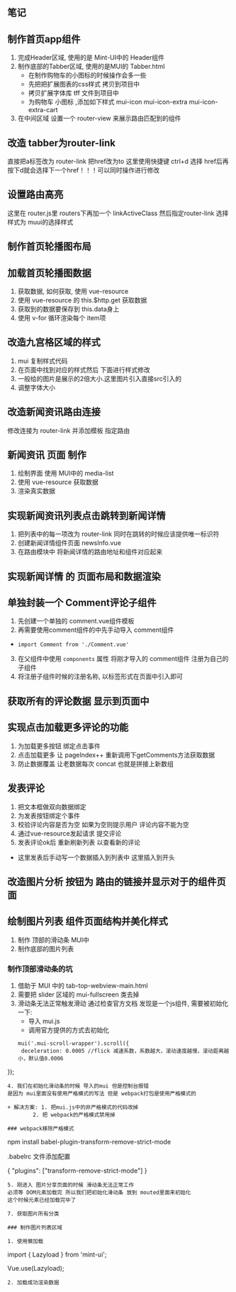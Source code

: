 ## 笔记

## 制作首页app组件
1. 完成Header区域, 使用的是 Mint-UI中的 Header组件
2. 制作底部的Tabber区域, 使用的是MUI的 Tabber.html
    + 在制作购物车的小图标的时候操作会多一些
    + 先把把扩展图表的css样式 拷贝到项目中
    + 拷贝扩展字体库 tff 文件到项目中
    + 为购物车 小图标 ,添加如下样式 mui-icon mui-icon-extra mui-icon-extra-cart
3. 在中间区域 设置一个 router-view 来展示路由匹配到的组件

## 改造 tabber为router-link 
直接把a标签改为 router-link 把href改为to  这里使用快捷键 ctrl+d 选择 href后再按下d就会选择下一个href！！！可以同时操作进行修改
## 设置路由高亮
这里在 router.js里 routers下再加一个 linkActiveClass 然后指定router-link 选择样式为 muui的选择样式

## 制作首页轮播图布局


## 加载首页轮播图数据

1. 获取数据, 如何获取, 使用 vue-resource
2. 使用 vue-resource 的 this.$http.get 获取数据
3. 获取到的数据要保存到 this.data身上
4. 使用 v-for 循环渲染每个 item项

## 改造九宫格区域的样式
1. mui 复制样式代码
2. 在页面中找到对应的样式然后 下面进行样式修改
3. 一般给的图片是展示的2倍大小.这里图片引入直接src引入的
4. 调整字体大小


## 改造新闻资讯路由连接
修改连接为 router-link 并添加模板 指定路由

## 新闻资讯 页面 制作
1. 绘制界面 使用 MUI中的 media-list
2. 使用 vue-resource 获取数据
3. 渲染真实数据 

## 实现新闻资讯列表点击跳转到新闻详情
1. 把列表中的每一项改为 router-link 同时在跳转的时候应该提供唯一标识符
2. 创建新闻详情组件页面 newsInfo.vue
3. 在路由模块中 将新闻详情的路由地址和组件对应起来


## 实现新闻详情 的 页面布局和数据渲染

## 单独封装一个 Comment评论子组件
1. 先创建一个单独的 comment.vue组件模板
2. 再需要使用comment组件的中先手动导入 comment组件
+ `import Comment from './Comment.vue'`
3. 在父组件中使用 `components` 属性 将刚才导入的 comment组件 注册为自己的子组件
4. 将注册子组件时候的注册名称, 以标签形式在页面中引入即可

## 获取所有的评论数据 显示到页面中


## 实现点击加载更多评论的功能
1. 为加载更多按钮 绑定点击事件 
2. 点击加载更多  让 pageIndex++ 重新调用下getComments方法获取数据
3. 防止数据覆盖 让老数据每次 concat 也就是拼接上新数组


## 发表评论
1. 把文本框做双向数据绑定
2. 为发表按钮绑定个事件
3. 校验评论内容是否为空 如果为空则提示用户 评论内容不能为空
4. 通过vue-resource发起请求 提交评论
5. 发表评论ok后 重新刷新列表  以查看新的评论

+ 这里发表后手动写一个数据插入到列表中 这里插入到开头

## 改造图片分析 按钮为 路由的链接并显示对于的组件页面

## 绘制图片列表 组件页面结构并美化样式
1. 制作 顶部的滑动条 MUI中 
2. 制作底部的图片列表

### 制作顶部滑动条的坑
1. 借助于 MUI 中的 tab-top-webview-main.html
2. 需要把 slider 区域的 mui-fullscreen 类去掉
3. 滑动条无法正常触发滑动 通过检查官方文档 发现是一个js组件, 需要被初始化一下:
   + 导入 mui.js
   + 调用官方提供的方式去初始化
   ```
   mui('.mui-scroll-wrapper').scroll({
	deceleration: 0.0005 //flick 减速系数，系数越大，滚动速度越慢，滚动距离越小，默认值0.0006
});
   ```
4. 我们在初始化滑动条的时候 导入的mui 但是控制台报错
是因为 mui里面没有使用严格模式的写法 但是 webpack打包是使用严格模式的

+ 解决方案: 1. 把mui.js中的非严格模式的代码改掉
           2. 把 webpack的严格模式禁用掉

### webpack移除严格模式
```
npm install babel-plugin-transform-remove-strict-mode

.babelrc 文件添加配置

{
    "plugins": ["transform-remove-strict-mode"]
}
```
5. 刚进入 图片分享页面的时候 滑动条无法正常工作 
必须等 DOM元素加载完 所以我们把初始化滑动条 放到 mouted里面来初始化
这个时候元素已经加载完毕了

7. 获取图片所有分类

### 制作图片列表区域

1. 使用懒加载

```
import { Lazyload } from 'mint-ui';

Vue.use(Lazyload);

```
2. 加载成功渲染数据
